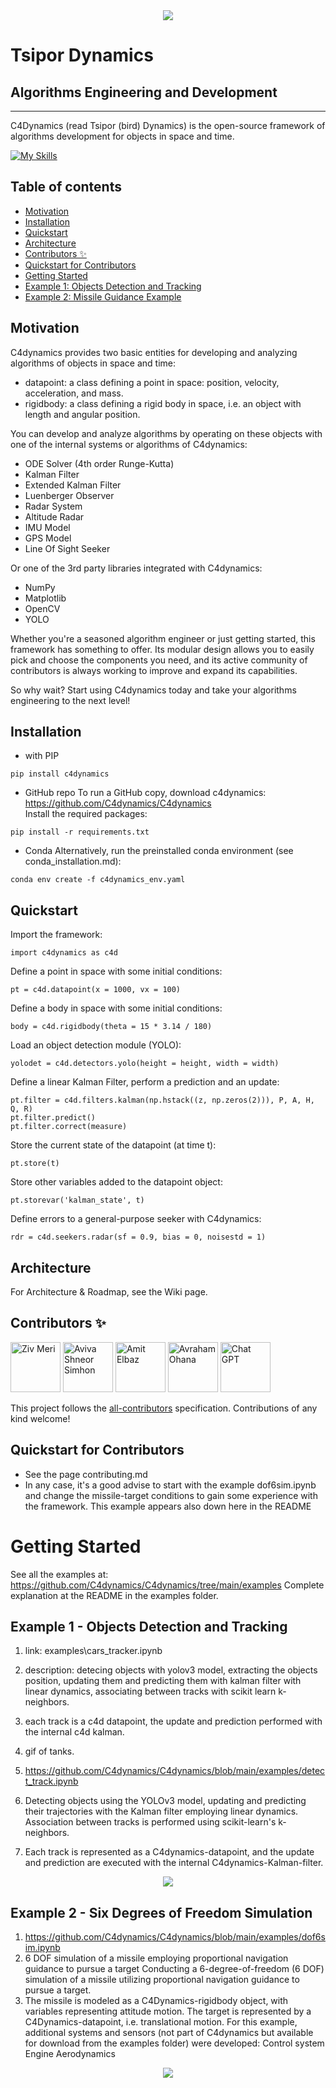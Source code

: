 <div align="center">
  <img src="https://github.com/C4dynamics/C4dynamics/raw/main/utils/C4dynamics.png">
</div>

# Tsipor Dynamics
## Algorithms Engineering and Development
****


C4Dynamics (read Tsipor (bird) Dynamics) is the open-source framework of algorithms development for objects in space and time.

[![My Skills](https://skillicons.dev/icons?i=python)](https://skillicons.dev)  


## Table of contents
- [Motivation](https://github.com/C4dynamics/C4dynamics/tree/main/#motivation)
- [Installation](https://github.com/C4dynamics/C4dynamics/tree/main/#installation)
- [Quickstart](https://github.com/C4dynamics/C4dynamics/tree/main/#quickstart)
- [Architecture](https://github.com/C4dynamics/C4dynamics/tree/main/#architecture)
- [Contributors ✨](https://github.com/C4dynamics/C4dynamics/tree/main/#contributors-✨)
- [Quickstart for Contributors](https://github.com/C4dynamics/C4dynamics/tree/main/#quickstart-for-contributors)
- [Getting Started](https://github.com/C4dynamics/C4dynamics/tree/main/#getting-started)
- [Example 1: Objects Detection and Tracking](https://github.com/C4dynamics/C4dynamics/tree/main/#example-1---objects-detection-and-tracking)
- [Example 2: Missile Guidance Example](https://github.com/C4dynamics/C4dynamics/tree/main/#example-2---six-degrees-of-freedom-simulation)


## Motivation
C4dynamics provides two basic entities for developing and analyzing algorithms of objects in space and time:
* datapoint: a class defining a point in space: position, velocity, acceleration, and mass. 
* rigidbody: a class defining a rigid body in space, i.e. an object with length and angular position. 

You can develop and analyze algorithms by operating on these objects with one of the internal systems or algorithms of C4dynamics:  
* ODE Solver (4th order Runge-Kutta)  
* Kalman Filter  
* Extended Kalman Filter  
* Luenberger Observer  
* Radar System  
* Altitude Radar  
* IMU Model  
* GPS Model  
* Line Of Sight Seeker  
  
Or one of the 3rd party libraries integrated with C4dynamics:   
* NumPy  
* Matplotlib  
* OpenCV  
* YOLO  
  
Whether you're a seasoned algorithm engineer or just getting started, this framework has something to offer. Its modular design allows you to easily pick and choose the components you need, and its active community of contributors is always working to improve and expand its capabilities.
  
So why wait? Start using C4dynamics today and take your algorithms engineering to the next level!
  



## Installation 
* with PIP
```
pip install c4dynamics
```

* GitHub repo
To run a GitHub copy, download c4dynamics: 
https://github.com/C4dynamics/C4dynamics  
Install the required packages:
```
pip install -r requirements.txt
```

* Conda 
Alternatively, run the preinstalled conda environment (see conda_installation.md):
```
conda env create -f c4dynamics_env.yaml
```
 
 
 
 

## Quickstart
Import the framework:
```
import c4dynamics as c4d
```

Define a point in space with some initial conditions: 
```
pt = c4d.datapoint(x = 1000, vx = 100)
```

Define a body in space with some initial conditions: 
```
body = c4d.rigidbody(theta = 15 * 3.14 / 180)
```

Load an object detection module (YOLO):
```
yolodet = c4d.detectors.yolo(height = height, width = width)
```

Define a linear Kalman Filter, perform a prediction and an update: 
```
pt.filter = c4d.filters.kalman(np.hstack((z, np.zeros(2))), P, A, H, Q, R)
pt.filter.predict()
pt.filter.correct(measure)
```

Store the current state of the datapoint (at time t):
```
pt.store(t)
```

Store other variables added to the datapoint object:
```
pt.storevar('kalman_state', t)
```

Define errors to a general-purpose seeker with C4dynamics: 
```
rdr = c4d.seekers.radar(sf = 0.9, bias = 0, noisestd = 1)
```





## Architecture
For Architecture & Roadmap, see the Wiki page.  




## Contributors ✨

[//]: contributor-faces
<a href="https://www.linkedin.com/in/ziv-meri/">                      <img src="https://github.com/C4dynamics/C4dynamics/raw/main/utils/ziv_noa2.png"        title="Ziv Meri" width="80" height="80"></a> 	<a href="https://www.linkedin.com/in/aviva-shneor-simhon-17b733b/">   <img src="https://github.com/C4dynamics/C4dynamics/raw/main/utils/aviva2.png"          title="Aviva Shneor Simhon" width="80" height="80"></a> 	<a href="https://www.linkedin.com/in/amit-elbaz-54301382/">           <img src="https://github.com/C4dynamics/C4dynamics/raw/main/utils/amit2.png"           title="Amit Elbaz" width="80" height="80"></a> 	<a href="https://www.linkedin.com/in/avraham-ohana-computer-vision/"> <img src="https://github.com/C4dynamics/C4dynamics/raw/main/utils/avraham2.png"        title="Avraham Ohana" width="80" height="80"></a> 	<a href="https://chat.openai.com/chat">                               <img src="https://github.com/C4dynamics/C4dynamics/raw/main/utils/openai-featured.png" title="Chat GPT" width="80" height="80"></a>

[//]: contributor-faces

This project follows the [all-contributors](https://github.com/all-contributors/all-contributors) specification. Contributions of any kind welcome!




## Quickstart for Contributors
* See the page contributing.md
* In any case, it's a good advise to start with the example dof6sim.ipynb and change the missile-target conditions to gain some experience with the framework. This example appears also down here in the README




# Getting Started  
See all the examples at: https://github.com/C4dynamics/C4dynamics/tree/main/examples 
Complete explanation at the README in the examples folder. 


## Example 1 - Objects Detection and Tracking 
1. link: examples\cars_tracker.ipynb
2. description: detecing objects with yolov3 model, extracting the objects position, updating them and predicting them with kalman filter with linear dynamics, associating between tracks with scikit learn k-neighbors. 
3. each track is a c4d datapoint, the update and prediction performed with the internal c4d kalman.
4. gif of tanks. 

1. https://github.com/C4dynamics/C4dynamics/blob/main/examples/detect_track.ipynb
2. Detecting objects using the YOLOv3 model, updating and predicting their trajectories with the Kalman filter employing linear dynamics. Association between tracks is performed using scikit-learn's k-neighbors.
3. Each track is represented as a C4dynamics-datapoint, and the update and prediction are executed with the internal C4dynamics-Kalman-filter.
<div align="center">
  <img src="https://github.com/C4dynamics/C4dynamics/blob/main/examples/out/detection-tracking-tank-truck.gif">
</div>


## Example 2 - Six Degrees of Freedom Simulation 
1. https://github.com/C4dynamics/C4dynamics/blob/main/examples/dof6sim.ipynb
2. 6 DOF simulation of a missile employing proportional navigation guidance to pursue a target Conducting a 6-degree-of-freedom (6 DOF) simulation of a missile utilizing proportional navigation guidance to pursue a target.
3. The missile is modeled as a C4Dynamics-rigidbody object, with variables representing attitude motion. The target is represented by a C4Dynamics-datapoint, i.e. translational motion.
For this example, additional systems and sensors (not part of C4dynamics but available for download from the examples folder) were developed:
Control system
Engine
Aerodynamics
<div align="center">
  <img src="https://github.com/C4dynamics/C4dynamics/blob/main/examples/out/dof6sim_trajectories.png">
</div>










